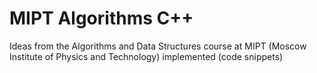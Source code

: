 # MIPT Algorithms C++

Ideas from the Algorithms and Data Structures course at MIPT (Moscow Institute of Physics and Technology) implemented (code snippets)
